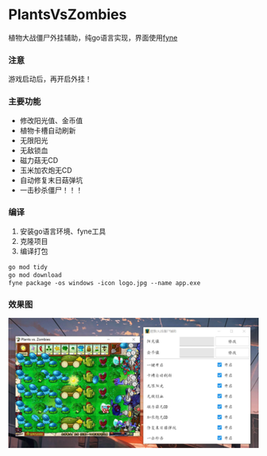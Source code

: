 # PlantsVsZombies

植物大战僵尸外挂辅助，纯go语言实现，界面使用[fyne](https://github.com/fyne-io/fyne)

### 注意

游戏启动后，再开启外挂！

### 主要功能

- 修改阳光值、金币值
- 植物卡槽自动刷新
- 无限阳光
- 无敌锁血
- 磁力菇无CD
- 玉米加农炮无CD
- 自动修复末日菇弹坑
- 一击秒杀僵尸！！！

### 编译

1. 安装go语言环境、fyne工具
2. 克隆项目
3. 编译打包

```shell
go mod tidy
go mod download
fyne package -os windows -icon logo.jpg --name app.exe
```

### 效果图

![image](https://raw.githubusercontent.com/ttmars/image/master/github/PVZ.jpg)

